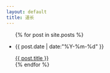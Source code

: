 ```yaml
---
layout: default
title: 道长
---
```

<div>
<ul class="posts">
        {% for post in site.posts %}
		<li><p class="date" cate="{{ post.categories }}">{{ post.date | date:"%Y-%m-%d" }}</p> <a href="{{ post.url }}">{{ post.title }}</a></li>
		{% endfor %}
    	</ul>

</div>
<!--<p style="border-top:1px solid #bbb; margin:20px -20px"></p>-->